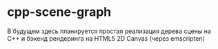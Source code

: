 # cpp-scene-graph
В будущем здесь планируется простая реализация дерева сцены на C++ и бэкенд рендеринга на HTML5 2D Canvas (через emscripten) 

